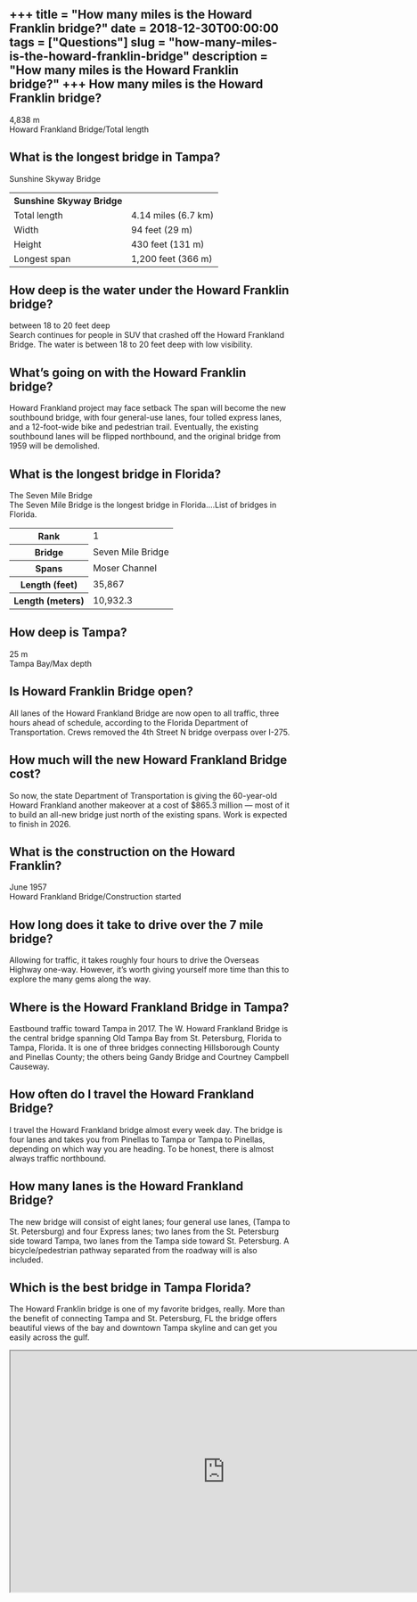 +++
title = "How many miles is the Howard Franklin bridge?"
date = 2018-12-30T00:00:00
tags = ["Questions"]
slug = "how-many-miles-is-the-howard-franklin-bridge"
description = "How many miles is the Howard Franklin bridge?"
+++
How many miles is the Howard Franklin bridge?
---------------------------------------------

4,838 m  
Howard Frankland Bridge/Total length

What is the longest bridge in Tampa?
------------------------------------

Sunshine Skyway Bridge

<table><tr><th>Sunshine Skyway Bridge</th></tr><tr><td>Total length</td><td>4.14 miles (6.7 km)</td></tr><tr><td>Width</td><td>94 feet (29 m)</td></tr><tr><td>Height</td><td>430 feet (131 m)</td></tr><tr><td>Longest span</td><td>1,200 feet (366 m)</td></tr></table>

How deep is the water under the Howard Franklin bridge?
-------------------------------------------------------

between 18 to 20 feet deep  
Search continues for people in SUV that crashed off the Howard Frankland Bridge. The water is between 18 to 20 feet deep with low visibility.

What’s going on with the Howard Franklin bridge?
------------------------------------------------

Howard Frankland project may face setback The span will become the new southbound bridge, with four general-use lanes, four tolled express lanes, and a 12-foot-wide bike and pedestrian trail. Eventually, the existing southbound lanes will be flipped northbound, and the original bridge from 1959 will be demolished.

What is the longest bridge in Florida?
--------------------------------------

The Seven Mile Bridge  
The Seven Mile Bridge is the longest bridge in Florida….List of bridges in Florida.

<table><tr><th>Rank</th><td>1</td></tr><tr><th>Bridge</th><td>Seven Mile Bridge</td></tr><tr><th>Spans</th><td>Moser Channel</td></tr><tr><th>Length (feet)</th><td>35,867</td></tr><tr><th>Length (meters)</th><td>10,932.3</td></tr></table>

How deep is Tampa?
------------------

25 m  
Tampa Bay/Max depth

Is Howard Franklin Bridge open?
-------------------------------

All lanes of the Howard Frankland Bridge are now open to all traffic, three hours ahead of schedule, according to the Florida Department of Transportation. Crews removed the 4th Street N bridge overpass over I-275.

How much will the new Howard Frankland Bridge cost?
---------------------------------------------------

So now, the state Department of Transportation is giving the 60-year-old Howard Frankland another makeover at a cost of $865.3 million — most of it to build an all-new bridge just north of the existing spans. Work is expected to finish in 2026.

What is the construction on the Howard Franklin?
------------------------------------------------

June 1957  
Howard Frankland Bridge/Construction started

How long does it take to drive over the 7 mile bridge?
------------------------------------------------------

Allowing for traffic, it takes roughly four hours to drive the Overseas Highway one-way. However, it’s worth giving yourself more time than this to explore the many gems along the way.

Where is the Howard Frankland Bridge in Tampa?
----------------------------------------------

Eastbound traffic toward Tampa in 2017. The W. Howard Frankland Bridge is the central bridge spanning Old Tampa Bay from St. Petersburg, Florida to Tampa, Florida. It is one of three bridges connecting Hillsborough County and Pinellas County; the others being Gandy Bridge and Courtney Campbell Causeway.

How often do I travel the Howard Frankland Bridge?
--------------------------------------------------

I travel the Howard Frankland bridge almost every week day. The bridge is four lanes and takes you from Pinellas to Tampa or Tampa to Pinellas, depending on which way you are heading. To be honest, there is almost always traffic northbound.

How many lanes is the Howard Frankland Bridge?
----------------------------------------------

The new bridge will consist of eight lanes; four general use lanes, (Tampa to St. Petersburg) and four Express lanes; two lanes from the St. Petersburg side toward Tampa, two lanes from the Tampa side toward St. Petersburg. A bicycle/pedestrian pathway separated from the roadway will is also included.

Which is the best bridge in Tampa Florida?
------------------------------------------

The Howard Franklin bridge is one of my favorite bridges, really. More than the benefit of connecting Tampa and St. Petersburg, FL the bridge offers beautiful views of the bay and downtown Tampa skyline and can get you easily across the gulf.

<iframe allow="accelerometer; autoplay; clipboard-write; encrypted-media; gyroscope; picture-in-picture" allowfullscreen="" class="__youtube_prefs__  epyt-is-override  no-lazyload" data-no-lazy="1" data-origheight="433" data-origwidth="770" data-skipgform_ajax_framebjll="" height="433" id="_ytid_23322" loading="lazy" src="https://www.youtube.com/embed/eTSylohsZ2k?enablejsapi=1&autoplay=0&cc_load_policy=0&cc_lang_pref=&iv_load_policy=1&loop=0&modestbranding=0&rel=1&fs=1&playsinline=0&autohide=2&theme=dark&color=red&controls=1&" title="YouTube player" width="770"></iframe>